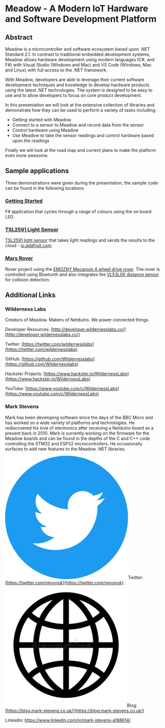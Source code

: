 # Meadow - A Modern IoT Hardware and Software Development Platform

## Abstract

Meadow is a microcontroller and software ecosystem based upon .NET Standard 2.1.  In contrast to traditional embedded development systems, Meadow allows hardware development using modern languages (C#, and F#) with Visual Studio (Windows and Mac) and VS Code (Windows, Mac and Linux) with full access to the .NET framework.

With Meadow, developers are able to leverage their current software development techniques and knowledge to develop hardware products using the latest .NET technologies.  The system is designed to be easy to use and to allow developers to focus on core product development.

In this presentation we will look at the extensive collection of libraries and demonstrate how they can be used to perform a variety of tasks including:

* Getting started with Meadow
* Connect to a sensor to Meadow and record data from the sensor
* Control hardware using Meadow
* Use Meadow to take the sensor readings and control hardware based upon the readings

Finally we will look at the road map and current plans to make the platform even more awesome.

## Sample applications

Three demonstrations were given during the presentation, the sample code can be found in the following locations:

### [Getting Started](01-GettingStarted/Readme.md)

F# application that cycles through a range of colours using the on board LED.

### [TSL2591 Light Sensor](02-LightSensor/Readme.md)

[TSL2591 light sensor](https://coolcomponents.co.uk/products/tsl2591-high-dynamic-range-digital-light-sensor-stemma-qt?_pos=5&_sid=cb5eb073a&_ss=r) that takes light readings and sends the results to the cloud - [io.adafruit.com](https://io.adafruit.com/).

### [Mars Rover](03-MarsRover/Readme.md)

Rover project using the [EMOZNY Mecanum 4 wheel drive rover](https://www.amazon.co.uk/gp/product/B084TNLFYB/ref=ppx_yo_dt_b_asin_title_o01_s00?ie=UTF8&psc=1).  The rover is controlled using Bluetooth and also integrates the [VL53L0X distance sensor](https://coolcomponents.co.uk/products/vl53l0x-time-of-flight-distance-sensor-carrier-with-voltage-regulator-200cm-max?_pos=1&_sid=84ed08d55&_ss=r) for collision detection.

## Additional Links

### Wilderness Labs

Creators of Meadow. Makers of Netduino. We power connected things.

Developer Resources: [http://developer.wildernesslabs.co/](http://developer.wildernesslabs.co/)

Twitter: [https://twitter.com/wildernesslabs](https://twitter.com/wildernesslabs)

GitHub: [https://github.com/Wildernesslabs](https://github.com/Wildernesslabs)

Hackster Projects: [https://www.hackster.io/WildernessLabs](https://www.hackster.io/WildernessLabs)

YouTube: [https://www.youtube.com/c/WildernessLabs](https://www.youtube.com/c/WildernessLabs)


### Mark Stevens

Mark has been developing software since the days of the BBC Micro and has worked on a wide variety of platforms and technologies. He rediscovered his love of electronics after receiving a Netduino board as a present back in 2010.  Mark is currently working on the firmware for the Meadow boards and can be found in the depths of the C and C++ code controlling the STM32 and ESP32 microcontrollers.  He occasionally surfaces to add new features to the Meadow .NET libraries.

![](../SocialMediaIcons/Twitter/Twitter-circle-blue.png)Twitter: [https://twitter.com/nevynuk](https://twitter.com/nevynuk)

![](../SocialMediaIcons/WWWIcon.png)Blog: [https://blog.mark-stevens.co.uk/](https://blog.mark-stevens.co.uk/)

Linkedin: [https://www.linkedin.com/in/mark-stevens-a188614/
](https://www.linkedin.com/in/mark-stevens-a188614/
)